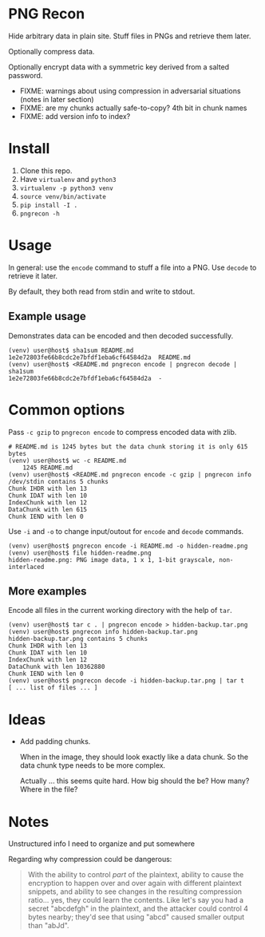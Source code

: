 # PNG Recon

Hide arbitrary data in plain site. Stuff files in PNGs and retrieve them later.

Optionally compress data.

Optionally encrypt data with a symmetric key derived from a salted password.

- FIXME: warnings about using compression in adversarial situations (notes in
  later section)
- FIXME: are my chunks actually safe-to-copy? 4th bit in chunk names
- FIXME: add version info to index?

# Install

1. Clone this repo.
2. Have `virtualenv` and `python3`
3. `virtualenv -p python3 venv`
4. `source venv/bin/activate`
5. `pip install -I .`
6. `pngrecon -h`

# Usage

In general: use the `encode` command to stuff a file into a PNG. Use `decode`
to retrieve it later.

By default, they both read from stdin and write to stdout.

## Example usage

Demonstrates data can be encoded and then decoded successfully.

    (venv) user@host$ sha1sum README.md
    1e2e72803fe66b8cdc2e7bfdf1eba6cf64584d2a  README.md
    (venv) user@host$ <README.md pngrecon encode | pngrecon decode | sha1sum
    1e2e72803fe66b8cdc2e7bfdf1eba6cf64584d2a  -

# Common options

Pass `-c gzip` to `pngrecon encode` to compress encoded data with zlib.

    # README.md is 1245 bytes but the data chunk storing it is only 615 bytes
    (venv) user@host$ wc -c README.md
        1245 README.md
    (venv) user@host$ <README.md pngrecon encode -c gzip | pngrecon info
    /dev/stdin contains 5 chunks
    Chunk IHDR with len 13
    Chunk IDAT with len 10
    IndexChunk with len 12
    DataChunk with len 615
    Chunk IEND with len 0

Use `-i` and `-o` to change input/outout for `encode` and `decode` commands.

    (venv) user@host$ pngrecon encode -i README.md -o hidden-readme.png
    (venv) user@host$ file hidden-readme.png
    hidden-readme.png: PNG image data, 1 x 1, 1-bit grayscale, non-interlaced

## More examples

Encode all files in the current working directory with the help of `tar`.

    (venv) user@host$ tar c . | pngrecon encode > hidden-backup.tar.png
    (venv) user@host$ pngrecon info hidden-backup.tar.png
    hidden-backup.tar.png contains 5 chunks
    Chunk IHDR with len 13
    Chunk IDAT with len 10
    IndexChunk with len 12
    DataChunk with len 10362880
    Chunk IEND with len 0
    (venv) user@host$ pngrecon decode -i hidden-backup.tar.png | tar t
    [ ... list of files ... ]


# Ideas

- Add padding chunks.

  When in the image, they should look exactly like a data chunk. So the data
  chunk type needs to be more complex.

  Actually ... this seems quite hard. How big should the be? How many? Where
  in the file?

# Notes

Unstructured info I need to organize and put somewhere

Regarding why compression could be dangerous:

> With the ability to control *part* of the plaintext, ability to cause the
> encryption to happen over and over again with different plaintext snippets,
> and ability to see changes in the resulting compression ratio... yes, they
> could learn the contents. Like let's say you had a secret "abcdefgh" in the
> plaintext, and the attacker could control 4 bytes nearby; they'd see that
> using "abcd" caused smaller output than "abJd".
